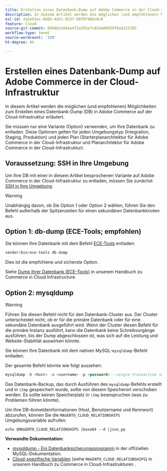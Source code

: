 ```yaml
---
title: Erstellen eines Datenbank-Dump auf Adobe Commerce in der Cloud-Infrastruktur
description: In diesem Artikel werden die möglichen (und empfohlenen) Möglichkeiten zum Erstellen eines Datenbank-Dump (DB) in Adobe Commerce auf der Cloud-Infrastruktur erläutert.
exl-id: 4a2e54ac-8d65-4e51-8337-08f9748dc6c0
feature: Cloud
source-git-commit: 0948b2a94ee4f2a355e7c024a09929f0ad223783
workflow-type: tm+mt
source-wordcount: '329'
ht-degree: 0%

---
```


# Erstellen eines Datenbank-Dump auf Adobe Commerce in der Cloud-Infrastruktur

In diesem Artikel werden die möglichen (und empfohlenen) Möglichkeiten zum Erstellen eines Datenbank-Dump (DB) in Adobe Commerce auf der Cloud-Infrastruktur erläutert.

Sie müssen nur eine Variante (Option) verwenden, um Ihre Datenbank zu entladen. Diese Optionen gelten für jeden Umgebungstyp (Integration, Staging, Produktion) und jeden Plan (Starterplanarchitektur für Adobe Commerce in der Cloud-Infrastruktur und Planarchitektur für Adobe Commerce in der Cloud-Infrastruktur).

## Voraussetzung: SSH in Ihre Umgebung

Um Ihre DB mit einer in diesem Artikel besprochenen Variante auf Adobe Commerce in der Cloud-Infrastruktur zu entladen, müssen Sie zunächst [SSH in Ihre Umgebung](https://experienceleague.adobe.com/docs/commerce-cloud-service/user-guide/develop/secure-connections.html).

>[!WARNING]
>
>Unabhängig davon, ob Sie Option 1 oder Option 2 wählen, führen Sie den Befehl außerhalb der Spitzenzeiten für einen sekundären Datenbankknoten aus.

## Option 1: db-dump (**ECE-Tools; empfohlen**)

Sie können Ihre Datenbank mit dem Befehl [ECE-Tools](https://experienceleague.adobe.com/docs/commerce-cloud-service/user-guide/dev-tools/ece-tools/update-package.html) entladen:

```php
vendor/bin/ece-tools db-dump
```

Dies ist die empfohlene und sicherste Option.

Siehe [Dump Ihrer Datenbank (ECE-Tools)](https://experienceleague.adobe.com/docs/commerce-cloud-service/user-guide/develop/storage/database-dump.html) in unserem Handbuch zu Commerce in Cloud Infrastructure.

## Option 2: mysqldump

>[!WARNING]
>
>Führen Sie diesen Befehl nicht für den Datenbank-Cluster aus. Der Cluster unterscheidet nicht, ob er für die primäre Datenbank oder für eine sekundäre Datenbank ausgeführt wird. Wenn der Cluster diesen Befehl für die primäre Instanz ausführt, kann die Datenbank keine Schreibvorgänge ausführen, bis der Dump abgeschlossen ist, was sich auf die Leistung und Website-Stabilität auswirken könnte.

Sie können Ihre Datenbank mit dem nativen MySQL-`mysqldump`-Befehl entladen.

Der gesamte Befehl könnte wie folgt aussehen:

```sql
mysqldump -h <host> -u <username> -p <password> --single-transaction <db_name> | gzip > /tmp/<dump_name>.sql.gz
```

Das Datenbank-Backup, das durch Ausführen des `mysqldump`-Befehls erstellt und in `\tmp` gespeichert wurde, sollte von diesem Speicherort verschoben werden. Es sollte keinen Speicherplatz in `\tmp` beanspruchen (was zu Problemen führen könnte).

Um Ihre DB-Anmeldeinformationen (Host, Benutzername und Kennwort) abzurufen, können Sie die `MAGENTO_CLOUD_RELATIONSHIPS` Umgebungsvariable aufrufen:

```
echo $MAGENTO_CLOUD_RELATIONSHIPS |base64 --d |json_pp
```

**Verwandte Dokumentation:**

* [mysqldump - Ein Datenbanksicherungsprogramm](https://dev.mysql.com/doc/refman/8.0/en/mysqldump.html) in der offiziellen MySQL-Dokumentation.
* [Cloud-spezifische Variablen](https://experienceleague.adobe.com/docs/commerce-cloud-service/user-guide/configure/env/stage/variables-cloud.html) (siehe `MAGENTO_CLOUD_RELATIONSHIPS`) in unserem Handbuch zu Commerce in Cloud-Infrastrukturen .
